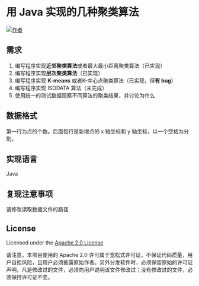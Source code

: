 # 用 Java 实现的几种聚类算法

[![作者](https://img.shields.io/badge/%E4%BD%9C%E8%80%85-KyonHuang-7AD6FD.svg)](http://kyonhuang.top)

## 需求

1. 编写程序实现**近邻聚类算法**或者最大最小距离聚类算法（已实现）2. 编写程序实现**层次聚类算法**（已实现）
3. 编写程序实现 **K-means** 或者K-中心点聚类算法（已实现，但**有 bug**）
4. 编写程序实现 ISODATA 算法（未完成）
5. 使用统一的测试数据观察不同算法的聚类结果，并讨论为什么

## 数据格式

第一行为点的个数。后面每行是新增点的 x 轴坐标和 y 轴坐标，以一个空格为分割。

## 实现语言

Java

## 复现注意事项

请修改读取数据文件的路径

## License

Licensed under the [Apache 2.0 License](https://github.com/bighuang624/Java-Clustering-Algorithms/blob/master/LICENSE)

请注意，本项目使用的 Apache 2.0 许可属于宽松式许可证，不保证代码质量，用户自担风险，且用户必须披露原始作者。另外分发软件时，必须保留原始的许可证声明。凡是修改过的文件，必须向用户说明该文件修改过；没有修改过的文件，必须保持许可证不变。

